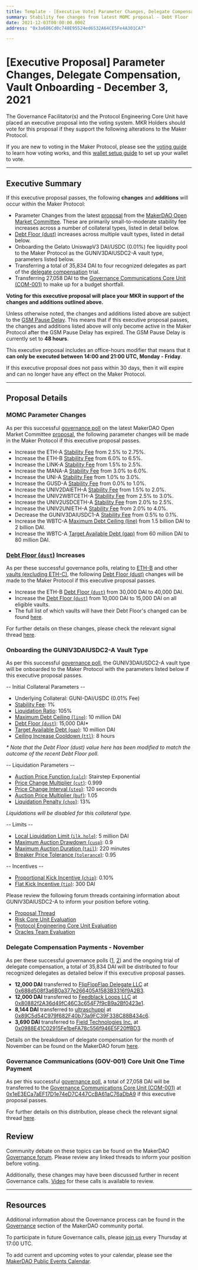 ```yaml
---
title: Template - [Executive Vote] Parameter Changes, Delegate Compensation, Vault Onboarding - December 3, 2021
summary: Stability fee changes from latest MOMC proposal - Debt Floor (dust) increases - Onboarding UniswapV3 DAI-USDC 0.01% fee pool - Delegate compensation payments - Minor core unit budget transfer - Minor DC-IAM Changes to WBTC-A
date: 2021-12-03T00:00:00.000Z
address: "0x3a686Cd0c748E95524ed6532A64CE5Fe4A301CA7"

---
```

# [Executive Proposal] Parameter Changes, Delegate Compensation, Vault Onboarding - December 3, 2021

The Governance Facilitator(s) and the Protocol Engineering Core Unit have placed an executive proposal into the voting system. MKR Holders should vote for this proposal if they support the following alterations to the Maker Protocol.

If you are new to voting in the Maker Protocol, please see the [voting guide](https://community-development.makerdao.com/en/learn/governance/how-voting-works/) to learn how voting works, and this [wallet setup guide](https://community-development.makerdao.com/en/learn/governance/voting-setup/) to set up your wallet to vote.

---

## Executive Summary

If this executive proposal passes, the following **changes** and **additions** will occur within the Maker Protocol:
- Parameter Changes from the latest [proposal](https://forum.makerdao.com/t/parameter-changes-proposal-ppg-omc-001-2021-11-25/11825/1) from the [MakerDAO Open Market Committee](https://forum.makerdao.com/t/parameter-proposal-group-makerdao-open-market-committee/7355). These are primarily small-to-moderate stability fee increases across a number of collateral types, listed in detail below.
- [Debt Floor (dust)](https://makerdao.world/en/learn/governance/param-debt-floor) increases across multiple vault types, listed in detail below.
- Onboarding the Gelato UniswapV3 DAI/USDC (0.01%) fee liquidity pool to the Maker Protocol as the GUNIV3DAIUSDC2-A vault type, parameters listed below.
- Transferring a total of 35,834 DAI to four recognized delegates as part of the [delegate compensation](https://vote.makerdao.com/polling/QmbvuhYH?network=mainnet#poll-detail) trial.
- Transferring 27,058 DAI to the [Governance Communications Core Unit (COM-001)](https://mips.makerdao.com/mips/details/MIP39c2SP8) to make up for a budget shortfall.

**Voting for this executive proposal will place your MKR in support of the changes and additions outlined above.**

Unless otherwise noted, the changes and additions listed above are subject to the [GSM Pause Delay](https://community-development.makerdao.com/en/learn/governance/param-gsm-pause-delay). This means that if this executive proposal passes, the changes and additions listed above will only become active in the Maker Protocol after the GSM Pause Delay has expired. The GSM Pause Delay is currently set to **48 hours**.

This executive proposal includes an office-hours modifier that means that it **can only be executed between 14:00 and 21:00 UTC, Monday - Friday**.

If this executive proposal does not pass within 30 days, then it will expire and can no longer have any effect on the Maker Protocol.

---

## Proposal Details

### MOMC Parameter Changes

As per this successful [governance poll](https://vote.makerdao.com/polling/QmNqCZGa?network=mainnet#poll-detail) on the latest MakerDAO Open Market Committee [proposal](https://forum.makerdao.com/t/parameter-changes-proposal-ppg-omc-001-2021-11-25/11825), the following parameter changes will be made in the Maker Protocol if this executive proposal passes.
- Increase the ETH-A [Stability Fee](https://makerdao.world/en/learn/governance/param-stability-fee) from 2.5% to 2.75%.
- Increase the ETH-B [Stability Fee](https://makerdao.world/en/learn/governance/param-stability-fee) from 6.0% to 6.5%.
- Increase the LINK-A [Stability Fee](https://makerdao.world/en/learn/governance/param-stability-fee) from 1.5% to 2.5%.
- Increase the MANA-A [Stability Fee](https://makerdao.world/en/learn/governance/param-stability-fee) from 3.0% to 6.0%.
- Increase the UNI-A [Stability Fee](https://makerdao.world/en/learn/governance/param-stability-fee) from 1.0% to 3.0%.
- Increase the GUSD-A [Stability Fee](https://makerdao.world/en/learn/governance/param-stability-fee) from 0.0% to 1.0%.
- Increase the UNIV2DAIETH-A [Stability Fee](https://makerdao.world/en/learn/governance/param-stability-fee) from 1.5% to 2.0%.
- Increase the UNIV2WBTCETH-A [Stability Fee](https://makerdao.world/en/learn/governance/param-stability-fee) from 2.5% to 3.0%.
- Increase the UNIV2USDCETH-A [Stability Fee](https://makerdao.world/en/learn/governance/param-stability-fee) from 2.0% to 2.5%.
- Increase the UNIV2UNIETH-A [Stability Fee](https://makerdao.world/en/learn/governance/param-stability-fee) from 2.0% to 4.0%.
- Decrease the GUNIV3DAIUSDC1-A [Stability Fee](https://makerdao.world/en/learn/governance/param-stability-fee) from 0.5% to 0.1%.
- Increase the WBTC-A [Maximum Debt Ceiling (line)](https://makerdao.world/en/learn/governance/module-dciam) from 1.5 billion DAI to 2 billion DAI.
- Increase the WBTC-A [Target Available Debt (gap)](https://makerdao.world/en/learn/governance/module-dciam) from 60 million DAI to 80 million DAI.

### [Debt Floor (`dust`)](https://makerdao.world/en/learn/governance/param-debt-floor) Increases

As per these successful governance polls, relating to [ETH-B](https://vote.makerdao.com/polling/QmZXnn16?network=mainnet) and other [vaults (excluding ETH-C)](https://vote.makerdao.com/polling/QmUYLPcr?network=mainnet), the following [Debt Floor (dust)](https://makerdao.world/en/learn/governance/param-debt-floor) changes will be made to the Maker Protocol if this executive proposal passes.
- Increase the ETH-B [Debt Floor (`dust`)](https://makerdao.world/en/learn/governance/param-debt-floor) from 30,000 DAI to 40,000 DAI.
- Increase the [Debt Floor (`dust`)](https://makerdao.world/en/learn/governance/param-debt-floor) from 10,000 DAI to 15,000 DAI on all eligible vaults. 
- The full list of which vaults will have their Debt Floor's changed can be found [here](https://docs.google.com/spreadsheets/d/1kpXE7_wNJBljLnRbdxLPTrx2xF86W83xvYX4LYnar0c/edit#gid=0).

For further details on these changes, please check the relevant signal thread [here](https://forum.makerdao.com/t/signal-request-adjusting-dust-parameter-2021-4/11598).

### Onboarding the GUNIV3DAIUSDC2-A Vault Type

As per this successful [governance poll](https://vote.makerdao.com/polling/QmSkHE8T?network=mainnet), the GUNIV3DAIUSDC2-A vault type will be onboarded to the Maker Protocol with the parameters listed below if this executive proposal passes.

-- Initial Collateral Parameters --

* Underlying Collateral: GUNI-DAI/USDC (0.01% Fee)
* [Stability Fee](https://community-development.makerdao.com/en/learn/governance/param-stability-fee): 1%
* [Liquidation Ratio](https://community-development.makerdao.com/en/learn/governance/param-liquidation-ratio): 105%
* [Maximum Debt Ceiling (`line`)](https://makerdao.world/en/learn/governance/module-dciam): 10 million DAI
* [Debt Floor (`dust`)](https://community-development.makerdao.com/en/learn/governance/param-debt-floor): 15,000 DAI*
* [Target Available Debt (`gap`)](https://makerdao.world/en/learn/governance/module-dciam): 10 million DAI
* [Ceiling Increase Cooldown (`ttl`)](https://makerdao.world/en/learn/governance/module-dciam): 8 hours

*\* Note that the Debt Floor (dust) value here has been modified to match the outcome of the recent Debt Floor poll.*

-- Liquidation Parameters --

* [Auction Price Function (`calc`)](https://community-development.makerdao.com/en/learn/governance/param-auction-price-function): Stairstep Exponential
* [Price Change Multiplier (`cut`)](https://community-development.makerdao.com/en/learn/governance/param-auction-price-function): 0.999
* [Price Change Interval (`step`)](https://community-development.makerdao.com/en/learn/governance/param-auction-price-function): 120 seconds
* [Auction Price Multiplier (`buf`)](https://community-development.makerdao.com/en/learn/governance/param-auction-price-multiplier): 1.05
* [Liquidation Penalty (`chop`)](https://community-development.makerdao.com/en/learn/governance/param-liquidation-penalty): 13%

*Liquidations will be disabled for this collateral type.*

-- Limits --

* [Local Liquidation Limit (`ilk.hole`)](https://community-development.makerdao.com/en/learn/governance/param-local-liquidation-limit): 5 million DAI
* [Maximum Auction Drawdown (`cusp`)](https://community-development.makerdao.com/en/learn/governance/param-max-auction-drawdown): 0.9
* [Maximum Auction Duration (`tail`)](https://community-development.makerdao.com/en/learn/governance/param-max-auction-duration): 220 minutes
* [Breaker Price Tolerance (`tolerance`)](https://community-development.makerdao.com/en/learn/governance/param-breaker-price-tolerance): 0.95

-- Incentives --

* [Proportional Kick Incentive (`chip`)](https://community-development.makerdao.com/en/learn/governance/param-proportional-kick-incentive): 0.10%
* [Flat Kick Incentive (`tip`)](https://community-development.makerdao.com/en/learn/governance/param-flat-kick-incentive): 300 DAI

Please review the following forum threads containing information about GUNIV3DAIUSDC2-A to inform your position before voting.
* [Proposal Thread](https://forum.makerdao.com/t/g-uni-dai-usdc-0-01-tier-onboard-g-uni-for-univ3s-new-0-01-fee-tier/11738)
* [Risk Core Unit Evaluation](https://forum.makerdao.com/t/g-uni-dai-usdc-collateral-onboarding-risk-evaluation/9719)
* [Protocol Engineering Core Unit Evaluation](https://forum.makerdao.com/t/guni-dai-usdc-erc20-token-smart-contract-technical-assessment/9139)
* [Oracles Team Evaluation](https://forum.makerdao.com/t/guni-dai-usdc-collateral-onboarding-oracle-assessment-mip10c3-sp41/10268)

### Delegate Compensation Payments - November

As per these successful governance polls ([1](https://vote.makerdao.com/polling/QmPCbBu3?network=mainnet), [2](https://vote.makerdao.com/polling/QmbvuhYH?network=mainnet#poll-detail)) and the ongoing trial of delegate compensation, a total of 35,834 DAI will be distributed to four recognized delegates as detailed below if this executive proposal passes.

- **12,000 DAI** transferred to [FlipFlopFlap Delegate LLC](https://vote.makerdao.com/address/0xaf8aa6846539033eaf0c3ca4c9c7373e370e039b?network=mainnet) at [0x688d508f3a6B0a377e266405A1583B3316f9A2B3](https://etherscan.io/address/0x688d508f3a6B0a377e266405A1583B3316f9A2B3).
- **12,000 DAI** transferred to [Feedblack Loops LLC](https://vote.makerdao.com/address/0x845b36e1e4f41a361dd711bda8ea239bf191fe95?network=mainnet) at [0x80882f2A36d49fC46C3c654F7f9cB9a2Bf0423e1](https://etherscan.io/address/0x80882f2A36d49fC46C3c654F7f9cB9a2Bf0423e1).
- **8,144 DAI** transferred to [ultraschuppi](https://vote.makerdao.com/address/0xb21e535fb349e4ef0520318acfe589e174b0126b?network=mainnet) at [0x89C5d54C979f682F40b73a9FC39F338C88B434c6](https://etherscan.io/address/0x89C5d54C979f682F40b73a9FC39F338C88B434c6).
- **3,690 DAI** transferred to [Field Technologies Inc.](https://vote.makerdao.com/address/0xad2fda5f6ce305d2ced380fdfa791b6a26e7f281?network=mainnet) at [0x0988E41C02915Fe1beFA78c556f946E5F20ffBD3](https://etherscan.io/address/0x0988E41C02915Fe1beFA78c556f946E5F20ffBD3).

Details on the breakdown of delegate compensation for the month of November can be found on the MakerDAO forum [here](https://forum.makerdao.com/t/delegate-compensation-breakdown-november-2021/11979).

### Governance Communications (GOV-001) Core Unit One Time Payment

As per this successful [governance poll](https://vote.makerdao.com/polling/Qmc7Necw?network=mainnet#poll-detail), a total of 27,058 DAI will be transferred to the [Governance Communications Core Unit (COM-001)](https://mips.makerdao.com/mips/details/MIP39c2SP8) at [0x1eE3ECa7aEF17D1e74eD7C447CcBA61aC76aDbA9](https://etherscan.io/address/0x1eE3ECa7aEF17D1e74eD7C447CcBA61aC76aDbA9) if this executive proposal passes.

For further details on this distribution, please check the relevant signal thread [here](https://forum.makerdao.com/t/signal-request-one-time-payment-to-com-001-to-cover-missing-dssvest-funds/11685).

## Review

Community debate on these topics can be found on the MakerDAO [Governance forum](https://forum.makerdao.com/). Please review any linked threads to inform your position before voting.

Additionally, these changes may have been discussed further in recent Governance calls. [Video](https://www.youtube.com/playlist?list=PLLzkWCj8ywWNq5-90-Id6VPSsrk4OWVan) for these calls is available to review.

---

## Resources

Additional information about the Governance process can be found in the [Governance](https://community-development.makerdao.com/en/learn/governance) section of the MakerDAO community portal.

To participate in future Governance calls, please [join us](https://github.com/makerdao/community/tree/master/governance/governance-and-risk-meetings) every Thursday at 17:00 UTC.

To add current and upcoming votes to your calendar, please see the [MakerDAO Public Events Calendar](https://calendar.google.com/calendar/embed?src=makerdao.com_3efhm2ghipksegl009ktniomdk%40group.calendar.google.com&ctz=UTC&mode=week&showCalendars=0&showPrint=0).
